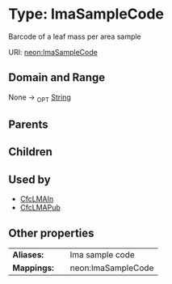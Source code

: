 
# Type: lmaSampleCode


Barcode of a leaf mass per area sample

URI: [neon:lmaSampleCode](https://data.neonscience.org/lmaSampleCode)


## Domain and Range

None ->  <sub>OPT</sub> [String](types/String.md)

## Parents


## Children


## Used by

 * [CfcLMAIn](CfcLMAIn.md)
 * [CfcLMAPub](CfcLMAPub.md)

## Other properties

|  |  |  |
| --- | --- | --- |
| **Aliases:** | | lma sample code |
| **Mappings:** | | neon:lmaSampleCode |

